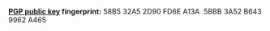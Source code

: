 **[PGP public key](paulborm.asc) fingerprint:** 58B5 32A5 2D90 FD6E A13A&nbsp;&nbsp;5BBB 3A52 B643 9962 A465
